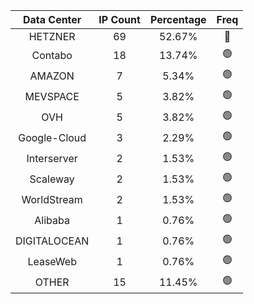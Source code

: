 | Data Center | IP Count | Percentage | Freq |
|:------------:|:--------:|:-----------:|:-----:|
| HETZNER | 69 | 52.67% | 🔴 |
| Contabo | 18 | 13.74% | 🟢 |
| AMAZON | 7 | 5.34% | 🟢 |
| MEVSPACE | 5 | 3.82% | 🟢 |
| OVH | 5 | 3.82% | 🟢 |
| Google-Cloud | 3 | 2.29% | 🟢 |
| Interserver | 2 | 1.53% | 🟢 |
| Scaleway | 2 | 1.53% | 🟢 |
| WorldStream | 2 | 1.53% | 🟢 |
| Alibaba | 1 | 0.76% | 🟢 |
| DIGITALOCEAN | 1 | 0.76% | 🟢 |
| LeaseWeb | 1 | 0.76% | 🟢 |
| OTHER | 15 | 11.45% | 🟢 |